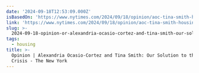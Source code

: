 ```yaml
---
date: '2024-09-18T12:53:09.000Z'
isBasedOn: 'https://www.nytimes.com/2024/09/18/opinion/aoc-tina-smith-housing.html'
link: 'https://www.nytimes.com/2024/09/18/opinion/aoc-tina-smith-housing.html'
slug: >-
  2024-09-18-opinion-or-alexandria-ocasio-cortez-and-tina-smith-our-solution-to-the-housing-crisis-the-new-york
tags:
  - housing
title: >-
  Opinion | Alexandria Ocasio-Cortez and Tina Smith: Our Solution to the Housing
  Crisis - The New York
---
```

 
